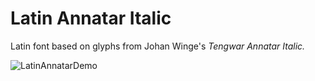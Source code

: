 # Latin Annatar Italic

Latin font based on glyphs from Johan Winge's *Tengwar Annatar Italic.*

![LatinAnnatarDemo](https://user-images.githubusercontent.com/16606427/186986095-ee72a1f4-acaa-48ca-b163-e664898f9b79.png)
